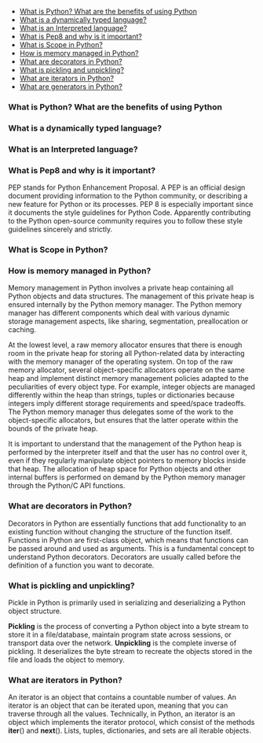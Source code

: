 - [What is Python? What are the benefits of using Python](#what-is-python-what-are-the-benefits-of-using-python)
- [What is a dynamically typed language?](#what-is-a-dynamically-typed-language)
- [What is an Interpreted language?](#what-is-an-interpreted-language)
- [What is Pep8 and why is it important?](#what-is-pep8-and-why-is-it-important)
- [What is Scope in Python?](#what-is-scope-in-python)
- [How is memory managed in Python?](#how-is-memory-managed-in-python)
- [What are decorators in Python?](#what-are-decorators-in-python)
- [What is pickling and unpickling?](#what-is-pickling-and-unpickling)
- [What are iterators in Python?](#what-are-decorators-in-python)
- [What are generators in Python?](#)

### What is Python? What are the benefits of using Python
### What is a dynamically typed language?
### What is an Interpreted language?
### What is Pep8 and why is it important?
PEP stands for Python Enhancement Proposal.
A PEP is an official design document providing information to the Python community, or describing a new feature for Python or its processes.
PEP 8 is especially important since it documents the style guidelines for Python Code.
Apparently contributing to the Python open-source community requires you to follow these style guidelines sincerely and strictly.

### What is Scope in Python?

### How is memory managed in Python?
Memory management in Python involves a private heap containing all Python objects and data structures.
The management of this private heap is ensured internally by the Python memory manager.
The Python memory manager has different components which deal with various dynamic storage management aspects, like sharing, segmentation, preallocation or caching.

At the lowest level, a raw memory allocator ensures that there is enough room in the private heap for storing all Python-related data by interacting with the memory manager of the operating system.
On top of the raw memory allocator, several object-specific allocators operate on the same heap and implement distinct memory management policies adapted to the peculiarities of every object type.
For example, integer objects are managed differently within the heap than strings, tuples or dictionaries because integers imply different storage requirements and speed/space tradeoffs.
The Python memory manager thus delegates some of the work to the object-specific allocators, but ensures that the latter operate within the bounds of the private heap.

It is important to understand that the management of the Python heap is performed by the interpreter itself and that the user has no control over it, even if they regularly manipulate object pointers to memory blocks inside that heap.
The allocation of heap space for Python objects and other internal buffers is performed on demand by the Python memory manager through the Python/C API functions.

### What are decorators in Python?
Decorators in Python are essentially functions that add functionality to an existing function without changing the structure of the function itself.
Functions in Python are first-class object, which means that functions can be passed around and used as arguments.
This is a fundamental concept to understand Python decorators.
Decorators are usually called before the definition of a function you want to decorate.

### What is pickling and unpickling?
Pickle in Python is primarily used in serializing and deserializing a Python object structure.

**Pickling** is the process of converting a Python object into a byte stream to store it in a file/database, maintain program state across sessions, or transport data over the network.
**Unpickling** is the complete inverse of pickling. It deserializes the byte stream to recreate the objects stored in the file and loads the object to memory.

### What are iterators in Python?
An iterator is an object that contains a countable number of values.
An iterator is an object that can be iterated upon, meaning that you can traverse through all the values.
Technically, in Python, an iterator is an object which implements the iterator protocol, which consist of the methods __iter__() and __next__().
Lists, tuples, dictionaries, and sets are all iterable objects.
